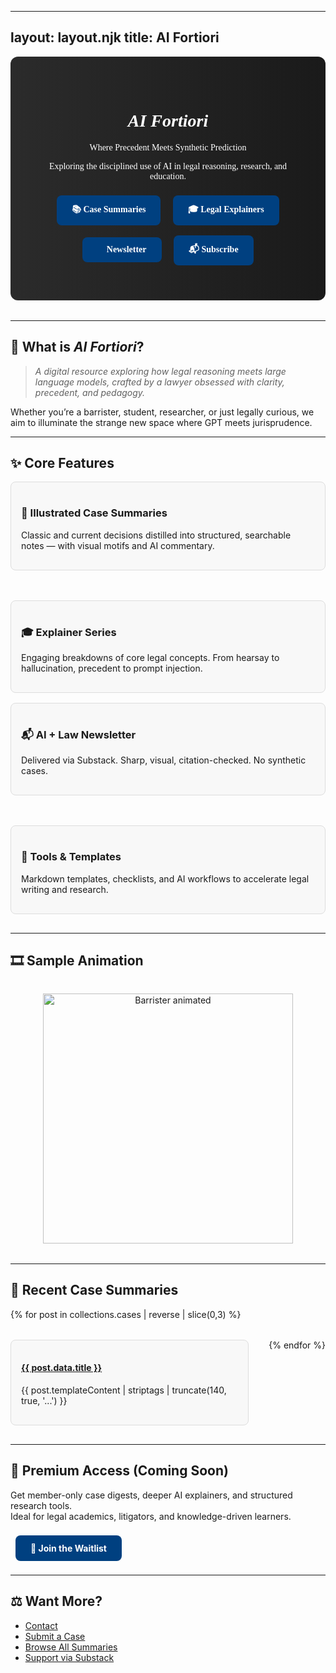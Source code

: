 

- ---
  layout: layout.njk
  title: AI Fortiori
  ---

  <style>
    .hero {
      background: linear-gradient(to right, #2b2b2b, #1a1a1a);
      color: white;
      padding: 3rem;
      text-align: center;
      border-radius: 12px;
      margin-bottom: 2rem;
      font-family: "Century Schoolbook", serif;
    }
    .button {
      display: inline-block;
      padding: 12px 24px;
      margin: 0.5rem;
      background-color: #004080;
      color: #fff;
      text-decoration: none;
      border-radius: 8px;
      font-weight: bold;
      transition: background 0.3s;
    }
    .button:hover {
      background-color: #0055aa;
    }
    .card {
      border: 1px solid #ddd;
      border-radius: 8px;
      padding: 1rem;
      margin-bottom: 1rem;
      background: #f8f8f8;
    }
    .gif-container {
      text-align: center;
      margin: 2rem 0;
    }
    .two-col {
      display: flex;
      gap: 2rem;
      flex-wrap: wrap;
    }
    .two-col > div {
      flex: 1;
      min-width: 300px;
    }
  </style>

  <div class="hero">
    <h1><em>AI Fortiori</em></h1>
    <p class="tagline">Where Precedent Meets Synthetic Prediction</p>
    <p>Exploring the disciplined use of AI in legal reasoning, research, and education.</p>
    <div class="cta-buttons">
      <a class="button" href="/cases/">📚 Case Summaries</a>
      <a class="button" href="/explainers/">🎓 Legal Explainers</a>
      <a class="button" href="/newsletter/">📰 Newsletter</a>
      <a class="button" href="https://substack.com" target="_blank">📬 Subscribe</a>
    </div>
  </div>

  ---

  ## 🧠 What is *AI Fortiori*?

  > _A digital resource exploring how legal reasoning meets large language models, crafted by a lawyer obsessed with clarity, precedent, and pedagogy._

  Whether you’re a barrister, student, researcher, or just legally curious, we aim to illuminate the strange new space where GPT meets jurisprudence.

  ---

  ## ✨ Core Features

  <div class="two-col">
    <div class="card">
      <h3>📖 Illustrated Case Summaries</h3>
      <p>Classic and current decisions distilled into structured, searchable notes — with visual motifs and AI commentary.</p>
    </div>
    <div class="card">
      <h3>🎓 Explainer Series</h3>
      <p>Engaging breakdowns of core legal concepts. From hearsay to hallucination, precedent to prompt injection.</p>
    </div>
  </div>

  <div class="two-col">
    <div class="card">
      <h3>📬 AI + Law Newsletter</h3>
      <p>Delivered via Substack. Sharp, visual, citation-checked. No synthetic cases.</p>
    </div>
    <div class="card">
      <h3>🧰 Tools & Templates</h3>
      <p>Markdown templates, checklists, and AI workflows to accelerate legal writing and research.</p>
    </div>
  </div>

  ---

  ## 🎞️ Sample Animation

  <div class="gif-container">
    <img src="https://media.giphy.com/media/3o6Zt481isNVuQI1l6/giphy.gif" alt="Barrister animated" width="400">
  </div>

  ---

  ## 🧪 Recent Case Summaries

  <div class="two-col">
    {% for post in collections.cases | reverse | slice(0,3) %}
      <div class="card">
        <h4><a href="{{ post.url }}">{{ post.data.title }}</a></h4>
        <p>{{ post.templateContent | striptags | truncate(140, true, '...') }}</p>
      </div>
    {% endfor %}
  </div>

  ---

  ## 🔐 Premium Access (Coming Soon)

  Get member-only case digests, deeper AI explainers, and structured research tools.  
  Ideal for legal academics, litigators, and knowledge-driven learners.

  <a class="button" href="/join/">💎 Join the Waitlist</a>

  ---

  ## ⚖️ Want More?

  - [Contact](/contact/)
  - [Submit a Case](/submit/)
  - [Browse All Summaries](/cases/)
  - [Support via Substack](https://substack.com)
